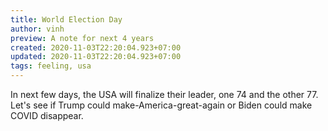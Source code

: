 ```yaml
---
title: World Election Day
author: vinh
preview: A note for next 4 years
created: 2020-11-03T22:20:04.923+07:00
updated: 2020-11-03T22:20:04.923+07:00
tags: feeling, usa
---
```


In next few days, the USA will finalize their leader, one 74 and the other 77.
Let's see if Trump could make-America-great-again or Biden could make COVID
disappear.
